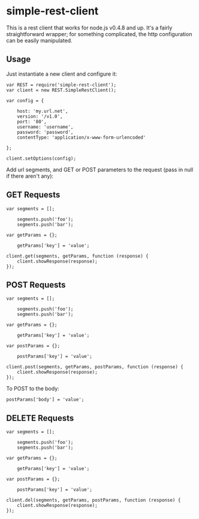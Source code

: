 simple-rest-client
=====

This is a rest client that works for node.js v0.4.8 and up.  It's a fairly straightforward wrapper; for something complicated, the http configuration can be easily manipulated.

Usage
-----------------------------------

Just instantiate a new client and configure it:

    var REST = require('simple-rest-client');
	var client = new REST.SimpleRestClient();
	
	var config = {
		
		host: 'my.url.net',
		version: '/v1.0',
		port: '80',
		username: 'username',
		password: 'password',
		contentType: 'application/x-www-form-urlencoded'
		
	};
	
	client.setOptions(config);
	

Add url segments, and GET or POST parameters to the request (pass in null if there aren't any):


GET Requests
-----------------------------------
	
	var segments = [];
			
		segments.push('foo');
		segments.push('bar');
	
	var getParams = {};
	
		getParams['key'] = 'value';	
				
	client.get(segments, getParams, function (response) {
		client.showResponse(response);
	});
	
POST Requests
-----------------------------------
	
	var segments = [];
			
		segments.push('foo');
		segments.push('bar');
	
	var getParams = {};
	
		getParams['key'] = 'value';	
		
	var postParams = {};
	
		postParams['key'] = 'value';	
				
	client.post(segments, getParams, postParams, function (response) {
		client.showResponse(response);
	});	
	
To POST to the body:

	postParams['body'] = 'value';
	
	
	
DELETE Requests
-----------------------------------
	
	var segments = [];
			
		segments.push('foo');
		segments.push('bar');
	
	var getParams = {};
	
		getParams['key'] = 'value';	
		
	var postParams = {};
	
		postParams['key'] = 'value';	
				
	client.del(segments, getParams, postParams, function (response) {
		client.showResponse(response);
	});
	